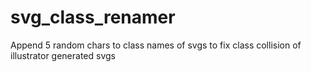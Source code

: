 # svg_class_renamer
Append 5 random chars to class names of svgs to fix class collision of illustrator generated svgs
